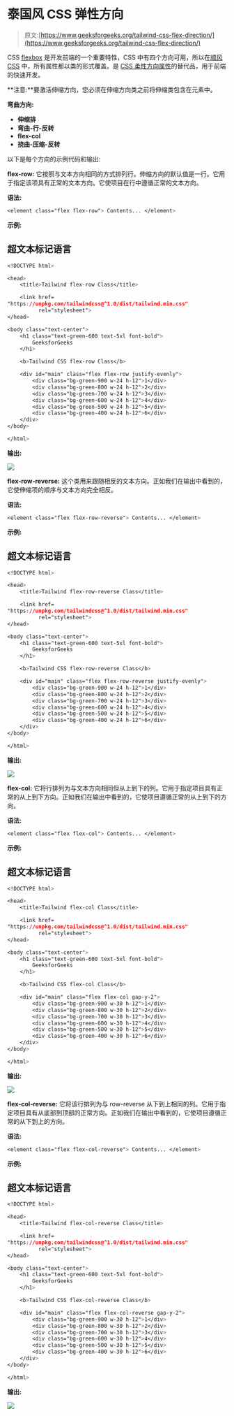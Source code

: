 # 泰国风 CSS 弹性方向

> 原文:[https://www.geeksforgeeks.org/tailwind-css-flex-direction/](https://www.geeksforgeeks.org/tailwind-css-flex-direction/)

CSS [flexbox](https://www.geeksforgeeks.org/introduction-to-css-flexbox/) 是开发前端的一个重要特性，CSS 中有四个方向可用，所以在[顺风 CSS](https://www.geeksforgeeks.org/css-tailwind-introduction/) 中，所有属性都以类的形式覆盖。是 [CSS 柔性方向属性](https://www.geeksforgeeks.org/css-flex-direction-property/)的替代品，用于前端的快速开发。

**注意:**要激活伸缩方向，您必须在伸缩方向类之前将伸缩类包含在元素中。

**弯曲方向:**

*   **伸缩排**
*   **弯曲-行-反转**
*   **flex-col**
*   **挠曲-压缩-反转**

以下是每个方向的示例代码和输出:

**flex-row:** 它按照与文本方向相同的方式排列行。伸缩方向的默认值是一行。它用于指定该项具有正常的文本方向。它使项目在行中遵循正常的文本方向。

**语法:**

```css
<element class="flex flex-row"> Contents... </element>
```

**示例:**

## 超文本标记语言

```css
<!DOCTYPE html> 

<head> 
    <title>Tailwind flex-row Class</title> 

    <link href=
"https://unpkg.com/tailwindcss@^1.0/dist/tailwind.min.css" 
          rel="stylesheet"> 
</head> 

<body class="text-center"> 
    <h1 class="text-green-600 text-5xl font-bold">
        GeeksforGeeks
    </h1> 

    <b>Tailwind CSS flex-row Class</b> 

    <div id="main" class="flex flex-row justify-evenly"> 
        <div class="bg-green-900 w-24 h-12">1</div> 
        <div class="bg-green-800 w-24 h-12">2</div> 
        <div class="bg-green-700 w-24 h-12">3</div> 
        <div class="bg-green-600 w-24 h-12">4</div> 
        <div class="bg-green-500 w-24 h-12">5</div> 
        <div class="bg-green-400 w-24 h-12">6</div> 
    </div> 
</body> 

</html>
```

**输出:**

![](img/b4f7e869093f3c5418a939904755a0b0.png)

**flex-row-reverse:** 这个类用来跟随相反的文本方向。正如我们在输出中看到的，它使伸缩项的顺序与文本方向完全相反。

**语法:**

```css
<element class="flex flex-row-reverse"> Contents... </element>
```

**示例:**

## 超文本标记语言

```css
<!DOCTYPE html> 

<head> 
    <title>Tailwind flex-row-reverse Class</title> 

    <link href=
"https://unpkg.com/tailwindcss@^1.0/dist/tailwind.min.css" 
          rel="stylesheet"> 
</head> 

<body class="text-center"> 
    <h1 class="text-green-600 text-5xl font-bold">
        GeeksforGeeks
    </h1> 

    <b>Tailwind CSS flex-row-reverse Class</b> 

    <div id="main" class="flex flex-row-reverse justify-evenly"> 
        <div class="bg-green-900 w-24 h-12">1</div> 
        <div class="bg-green-800 w-24 h-12">2</div> 
        <div class="bg-green-700 w-24 h-12">3</div> 
        <div class="bg-green-600 w-24 h-12">4</div> 
        <div class="bg-green-500 w-24 h-12">5</div> 
        <div class="bg-green-400 w-24 h-12">6</div> 
    </div> 
</body> 

</html> 
```

**输出:**

![](img/1c371a5664edba7fb13cb52ac6f82aad.png)

**flex-col:** 它将行排列为与文本方向相同但从上到下的列。它用于指定项目具有正常的从上到下方向。正如我们在输出中看到的，它使项目遵循正常的从上到下的方向。

**语法:**

```css
<element class="flex flex-col"> Contents... </element>
```

**示例:**

## 超文本标记语言

```css
<!DOCTYPE html> 

<head> 
    <title>Tailwind flex-col Class</title> 

    <link href=
"https://unpkg.com/tailwindcss@^1.0/dist/tailwind.min.css" 
          rel="stylesheet"> 
</head> 

<body class="text-center"> 
    <h1 class="text-green-600 text-5xl font-bold">
        GeeksforGeeks
    </h1> 

    <b>Tailwind CSS flex-col Class</b> 

    <div id="main" class="flex flex-col gap-y-2"> 
        <div class="bg-green-900 w-30 h-12">1</div> 
        <div class="bg-green-800 w-30 h-12">2</div> 
        <div class="bg-green-700 w-30 h-12">3</div> 
        <div class="bg-green-600 w-30 h-12">4</div> 
        <div class="bg-green-500 w-30 h-12">5</div> 
        <div class="bg-green-400 w-30 h-12">6</div> 
    </div> 
</body> 

</html> 
```

**输出:**

![](img/a611871d71b05c0998cd37904a5a2286.png)

**flex-col-reverse:** 它将该行排列为与 row-reverse 从下到上相同的列。它用于指定项目具有从底部到顶部的正常方向。正如我们在输出中看到的，它使项目遵循正常的从下到上的方向。

**语法:**

```css
<element class="flex flex-col-reverse"> Contents... </element>
```

**示例:**

## 超文本标记语言

```css
<!DOCTYPE html> 

<head> 
    <title>Tailwind flex-col-reverse Class</title> 

    <link href=
"https://unpkg.com/tailwindcss@^1.0/dist/tailwind.min.css" 
          rel="stylesheet"> 
</head> 

<body class="text-center"> 
    <h1 class="text-green-600 text-5xl font-bold">
        GeeksforGeeks
    </h1> 

    <b>Tailwind CSS flex-col-reverse Class</b> 

    <div id="main" class="flex flex-col-reverse gap-y-2"> 
        <div class="bg-green-900 w-30 h-12">1</div> 
        <div class="bg-green-800 w-30 h-12">2</div> 
        <div class="bg-green-700 w-30 h-12">3</div> 
        <div class="bg-green-600 w-30 h-12">4</div> 
        <div class="bg-green-500 w-30 h-12">5</div> 
        <div class="bg-green-400 w-30 h-12">6</div> 
    </div> 
</body> 

</html> 
```

**输出:**

![](img/2605a999a2b815c83a47a2b2c2d71162.png)